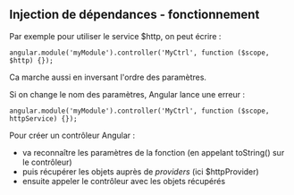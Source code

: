 ## Injection de dépendances - fonctionnement

Par exemple pour utiliser le service $http, on peut écrire :

    angular.module('myModule').controller('MyCtrl', function ($scope, $http) {});

Ca marche aussi en inversant l'ordre des paramètres.

Si on change le nom des paramètres, Angular lance une erreur :

    angular.module('myModule').controller('MyCtrl', function ($scope, httpService) {});

Pour créer un contrôleur Angular :

* va reconnaître les paramètres de la fonction (en appelant toString() sur le contrôleur)
* puis récupérer les objets auprès de *providers* (ici $httpProvider)
* ensuite appeler le contrôleur avec les objets récupérés
